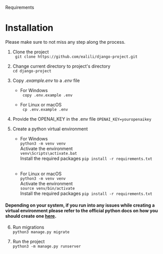 Requirements

# Installation

Please make sure to not miss any step along the process.

1. Clone the project <br />
   ``` git clone https://github.com/ealili/django-project.git```


2. Change current directory to project's directory <br />
   ```cd django-project```


3. Copy *.example.env* to a *.env* file
    - For Windows <br />
      ``` copy .env.example .env```

    - For Linux or macOS <br />
      ``` cp .env.example .env```


4. Provide the OPENAI_KEY in the .env file
   ```OPENAI_KEY=youropenaikey```


5. Create a python virtual environment
    - For Windows <br />
      ```python3 -m venv venv``` <br />
      Activate the environment <br />
      ```venv\Scripts\activate.bat``` <br />
      Install the required packages
      ```pip install -r requirements.txt``` <br/><br/>

    - For Linux or macOS <br />
      ```python3 -m venv venv``` <br />
      Activate the environment <br />
      ```source venv/bin/activate``` <br />
      Install the required packages
      ```pip install -r requirements.txt```

#### Depending on your system, if you run into any issues while creating a virtual environment please refer to the official python docs on how you should create one [here](https://docs.python.org/3/library/venv.html).

6. Run migrations <br />
   ```python3 manage.py migrate```


7. Run the project <br />
   ```python3 -m manage.py runserver```

